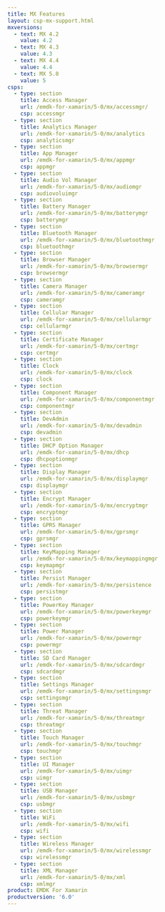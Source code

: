 ```yaml
---
title: MX Features
layout: csp-mx-support.html
mxversions:
  - text: MX 4.2
    value: 4.2
  - text: MX 4.3
    value: 4.3
  - text: MX 4.4
    value: 4.4
  - text: MX 5.0
    value: 5
csps:
  - type: section
    title: Access Manager
    url: /emdk-for-xamarin/5-0/mx/accessmgr/
    csp: accessmgr
  - type: section
    title: Analytics Manager
    url: /emdk-for-xamarin/5-0/mx/analytics
    csp: analyticsmgr
  - type: section
    title: App Manager
    url: /emdk-for-xamarin/5-0/mx/appmgr
    csp: appmgr
  - type: section
    title: Audio Vol Manager
    url: /emdk-for-xamarin/5-0/mx/audiomgr
    csp: audiovoluimgr
  - type: section
    title: Battery Manager
    url: /emdk-for-xamarin/5-0/mx/batterymgr
    csp: batterymgr
  - type: section
    title: Bluetooth Manager
    url: /emdk-for-xamarin/5-0/mx/bluetoothmgr
    csp: bluetoothmgr
  - type: section
    title: Browser Manager
    url: /emdk-for-xamarin/5-0/mx/browsermgr
    csp: browsermgr
  - type: section
    title: Camera Manager
    url: /emdk-for-xamarin/5-0/mx/cameramgr
    csp: cameramgr
  - type: section
    title: Cellular Manager
    url: /emdk-for-xamarin/5-0/mx/cellularmgr
    csp: cellularmgr
  - type: section
    title: Certificate Manager
    url: /emdk-for-xamarin/5-0/mx/certmgr
    csp: certmgr
  - type: section
    title: Clock
    url: /emdk-for-xamarin/5-0/mx/clock
    csp: clock
  - type: section
    title: Component Manager
    url: /emdk-for-xamarin/5-0/mx/componentmgr
    csp: componentmgr
  - type: section
    title: DevAdmin
    url: /emdk-for-xamarin/5-0/mx/devadmin
    csp: devadmin
  - type: section
    title: DHCP Option Manager
    url: /emdk-for-xamarin/5-0/mx/dhcp
    csp: dhcpoptionmgr
  - type: section
    title: Display Manager
    url: /emdk-for-xamarin/5-0/mx/displaymgr
    csp: displaymgr
  - type: section
    title: Encrypt Manager
    url: /emdk-for-xamarin/5-0/mx/encryptmgr
    csp: encryptmgr
  - type: section
    title: GPRS Manager
    url: /emdk-for-xamarin/5-0/mx/gprsmgr
    csp: gprsmgr
  - type: section
    title: KeyMapping Manager
    url: /emdk-for-xamarin/5-0/mx/keymappingmgr
    csp: keymapmgr
  - type: section
    title: Persist Manager
    url: /emdk-for-xamarin/5-0/mx/persistence
    csp: persistmgr
  - type: section
    title: PowerKey Manager
    url: /emdk-for-xamarin/5-0/mx/powerkeymgr
    csp: powerkeymgr
  - type: section
    title: Power Manager
    url: /emdk-for-xamarin/5-0/mx/powermgr
    csp: powermgr
  - type: section
    title: SD Card Manager
    url: /emdk-for-xamarin/5-0/mx/sdcardmgr
    csp: sdcardmgr
  - type: section
    title: Settings Manager
    url: /emdk-for-xamarin/5-0/mx/settingsmgr
    csp: settingsmgr
  - type: section
    title: Threat Manager
    url: /emdk-for-xamarin/5-0/mx/threatmgr
    csp: threatmgr
  - type: section
    title: Touch Manager
    url: /emdk-for-xamarin/5-0/mx/touchmgr
    csp: touchmgr
  - type: section
    title: UI Manager
    url: /emdk-for-xamarin/5-0/mx/uimgr
    csp: uimgr
  - type: section
    title: USB Manager
    url: /emdk-for-xamarin/5-0/mx/usbmgr
    csp: usbmgr
  - type: section
    title: WiFi
    url: /emdk-for-xamarin/5-0/mx/wifi
    csp: wifi
  - type: section
    title: Wireless Manager
    url: /emdk-for-xamarin/5-0/mx/wirelessmgr
    csp: wirelessmgr
  - type: section
    title: XML Manager
    url: /emdk-for-xamarin/5-0/mx/xml
    csp: xmlmgr
product: EMDK For Xamarin
productversion: '6.0'
---
```

 












